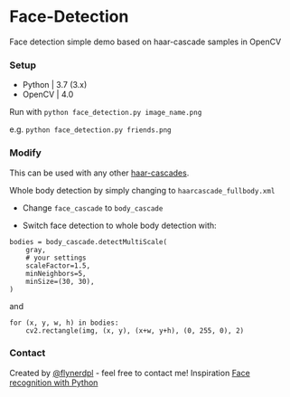 # Face-Detection

Face detection simple demo based on haar-cascade samples in OpenCV

### Setup
* Python | 3.7 (3.x)
* OpenCV | 4.0

Run with `python face_detection.py image_name.png`

e.g. `python face_detection.py friends.png`

### Modify

This can be used with any other [haar-cascades](https://github.com/opencv/opencv/tree/master/data/haarcascades).

Whole body detection by simply changing to `haarcascade_fullbody.xml`

* Change `face_cascade` to `body_cascade`

* Switch face detection to whole body detection with:
```
bodies = body_cascade.detectMultiScale(
    gray,
    # your settings
    scaleFactor=1.5,
    minNeighbors=5,
    minSize=(30, 30),
)
```

and

```
for (x, y, w, h) in bodies:
    cv2.rectangle(img, (x, y), (x+w, y+h), (0, 255, 0), 2)
```


### Contact
Created by [@flynerdpl](https://www.flynerd.pl/) - feel free to contact me!
Inspiration [Face recognition with Python](https://realpython.com/blog/python/face-recognition-with-python/)